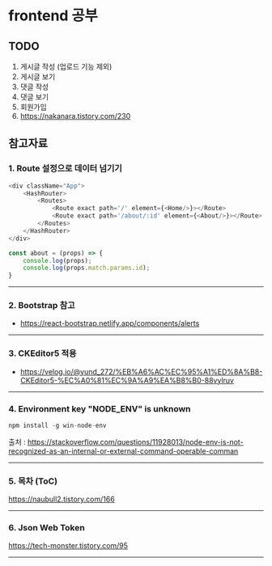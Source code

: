 # frontend 공부

## TODO

1. 게시글 작성 (업로드 기능 제외)
2. 게시글 보기
3. 댓글 작성
4. 댓글 보기
5. 회원가입
6. https://nakanara.tistory.com/230

## 참고자료

### 1. Route 설정으로 데이터 넘기기

```js
<div className="App">
    <HashRouter>
        <Routes>
            <Route exact path='/' element={<Home/>}></Route>
            <Route exact path='/about/:id' element={<About/>}></Route> {/* :id 부분이 data param */}
        </Routes>
    </HashRouter>
</div>

const about = (props) => {
    console.log(props);
    console.log(props.match.params.id);
}
```
---
### 2. Bootstrap 참고

* https://react-bootstrap.netlify.app/components/alerts
---

### 3. CKEditor5 적용

* https://velog.io/@yund_272/%EB%A6%AC%EC%95%A1%ED%8A%B8-CKEditor5-%EC%A0%81%EC%9A%A9%EA%B8%B0-88vylruv


---
### 4. Environment key "NODE_ENV" is unknown

```javascript
npm install -g win-node-env
```

출처 : https://stackoverflow.com/questions/11928013/node-env-is-not-recognized-as-an-internal-or-external-command-operable-comman

---
### 5. 목차 (ToC)

https://naubull2.tistory.com/166

---

### 6. Json Web Token

https://tech-monster.tistory.com/95

---